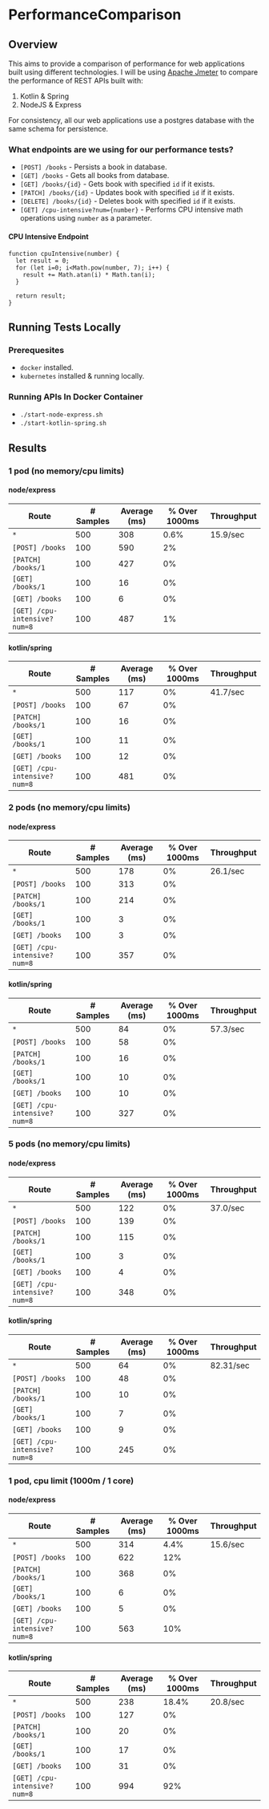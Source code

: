 # PerformanceComparison

## Overview

This aims to provide a comparison of performance for web applications built using different technologies.
I will be using [Apache Jmeter](https://jmeter.apache.org/) to compare the performance of REST APIs built with:

1. Kotlin & Spring
1. NodeJS & Express

For consistency, all our web applications use a postgres database with the same schema for persistence.

### What endpoints are we using for our performance tests?

- `[POST] /books` - Persists a book in database.
- `[GET] /books` - Gets all books from database.
- `[GET] /books/{id}` - Gets book with specified `id` if it exists.
- `[PATCH] /books/{id}` - Updates book with specified `id` if it exists.
- `[DELETE] /books/{id}` - Deletes book with specified `id` if it exists.
- `[GET] /cpu-intensive?num={number}` - Performs CPU intensive math operations using `number` as a parameter.

#### CPU Intensive Endpoint

```
function cpuIntensive(number) {
  let result = 0;
  for (let i=0; i<Math.pow(number, 7); i++) {
    result += Math.atan(i) * Math.tan(i);
  }

  return result;
}
```

## Running Tests Locally

### Prerequesites

* `docker` installed.
* `kubernetes` installed & running locally.

### Running APIs In Docker Container

* `./start-node-express.sh`
* `./start-kotlin-spring.sh`

## Results

### 1 pod (no memory/cpu limits)

#### node/express

| Route                         | # Samples  | Average (ms)   | % Over 1000ms   | Throughput   |
|---|---|---|---|---|
| `*`                           | 500        | 308            | 0.6%            | 15.9/sec       |
| `[POST] /books`               | 100        | 590            | 2%              |   |
| `[PATCH] /books/1`            | 100        | 427            | 0%              |   |
| `[GET] /books/1`              | 100        | 16             | 0%              |   |
| `[GET] /books`                | 100        | 6              | 0%              |   |
| `[GET] /cpu-intensive?num=8`  | 100        | 487            | 1%              |   |

#### kotlin/spring

| Route                         | # Samples  | Average (ms)   | % Over 1000ms   | Throughput   |
|---|---|---|---|---|
| `*`                           | 500        | 117            | 0%              | 41.7/sec     |
| `[POST] /books`               | 100        | 67             | 0%              |   |
| `[PATCH] /books/1`            | 100        | 16             | 0%              |   |
| `[GET] /books/1`              | 100        | 11             | 0%              |   |
| `[GET] /books`                | 100        | 12             | 0%              |   |
| `[GET] /cpu-intensive?num=8`  | 100        | 481            | 0%              |   |

### 2 pods (no memory/cpu limits)

#### node/express

| Route                         | # Samples  | Average (ms)   | % Over 1000ms   | Throughput   |
|---|---|---|---|---|
| `*`                           | 500        | 178            | 0%              | 26.1/sec       |
| `[POST] /books`               | 100        | 313            | 0%              |   |
| `[PATCH] /books/1`            | 100        | 214            | 0%              |   |
| `[GET] /books/1`              | 100        | 3              | 0%              |   |
| `[GET] /books`                | 100        | 3              | 0%              |   |
| `[GET] /cpu-intensive?num=8`  | 100        | 357            | 0%              |   |

#### kotlin/spring

| Route                         | # Samples  | Average (ms)   | % Over 1000ms   | Throughput   |
|---|---|---|---|---|
| `*`                           | 500        | 84             | 0%              | 57.3/sec     |
| `[POST] /books`               | 100        | 58             | 0%              |   |
| `[PATCH] /books/1`            | 100        | 16             | 0%              |   |
| `[GET] /books/1`              | 100        | 10             | 0%              |   |
| `[GET] /books`                | 100        | 10             | 0%              |   |
| `[GET] /cpu-intensive?num=8`  | 100        | 327            | 0%              |   |

### 5 pods (no memory/cpu limits)

#### node/express

| Route                         | # Samples  | Average (ms)   | % Over 1000ms   | Throughput   |
|---|---|---|---|---|
| `*`                           | 500        | 122            | 0%              | 37.0/sec       |
| `[POST] /books`               | 100        | 139            | 0%              |   |
| `[PATCH] /books/1`            | 100        | 115            | 0%              |   |
| `[GET] /books/1`              | 100        | 3              | 0%              |   |
| `[GET] /books`                | 100        | 4              | 0%              |   |
| `[GET] /cpu-intensive?num=8`  | 100        | 348            | 0%              |   |

#### kotlin/spring

| Route                         | # Samples  | Average (ms)   | % Over 1000ms   | Throughput   |
|---|---|---|---|---|
| `*`                           | 500        | 64             | 0%              | 82.31/sec     |
| `[POST] /books`               | 100        | 48             | 0%              |   |
| `[PATCH] /books/1`            | 100        | 10             | 0%              |   |
| `[GET] /books/1`              | 100        | 7              | 0%              |   |
| `[GET] /books`                | 100        | 9              | 0%              |   |
| `[GET] /cpu-intensive?num=8`  | 100        | 245            | 0%              |   |

### 1 pod, cpu limit (1000m / 1 core)

#### node/express

| Route                         | # Samples  | Average (ms)   | % Over 1000ms   | Throughput   |
|---|---|---|---|---|
| `*`                           | 500        | 314            | 4.4%            | 15.6/sec       |
| `[POST] /books`               | 100        | 622            | 12%             |   |
| `[PATCH] /books/1`            | 100        | 368            | 0%              |   |
| `[GET] /books/1`              | 100        | 6              | 0%              |   |
| `[GET] /books`                | 100        | 5              | 0%              |   |
| `[GET] /cpu-intensive?num=8`  | 100        | 563            | 10%             |   |

#### kotlin/spring

| Route                         | # Samples  | Average (ms)   | % Over 1000ms   | Throughput   |
|---|---|---|---|---|
| `*`                           | 500        | 238            | 18.4%           | 20.8/sec     |
| `[POST] /books`               | 100        | 127            | 0%              |   |
| `[PATCH] /books/1`            | 100        | 20             | 0%              |   |
| `[GET] /books/1`              | 100        | 17             | 0%              |   |
| `[GET] /books`                | 100        | 31             | 0%              |   |
| `[GET] /cpu-intensive?num=8`  | 100        | 994            | 92%             |   |
